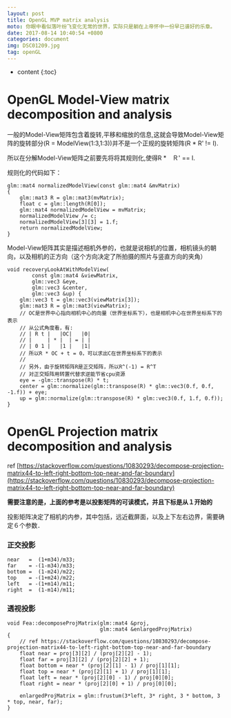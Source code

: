 ```yaml
---
layout: post
title: OpenGL MVP matrix analysis
moto: 你眼中看似落叶纷飞变化无常的世界，实际只是躺在上帝怀中一份早已谱好的乐章。
date: 2017-08-14 10:40:54 +0800
categories: document
img: DSC01209.jpg
tag: openGL
---
```


* content
{:toc}

# OpenGL Model-View matrix decomposition and analysis

一般的Model-View矩阵包含着旋转,平移和缩放的信息,这就会导致Model-View矩阵的旋转部分(R = ModelView(1:3,1:3))并不是一个正规的旋转矩阵(R * R' != I).

所以在分解Model-View矩阵之前要先将将其规则化,使得R *　Ｒ' == I.

规则化的代码如下：

```
glm::mat4 normalizedModelView(const glm::mat4 &mvMatrix)
{
    glm::mat3 R = glm::mat3(mvMatrix);
    float c = glm::length(R[0]);
    glm::mat4 normalizedModelView = mvMatrix;
    normalizedModelView /= c;
    normalizedModelView[3][3] = 1.f;
    return normalizedModelView;
}
```

Model-View矩阵其实是描述相机外参的，也就是说相机的位置，相机镜头的朝向，以及相机的正方向（这个方向决定了所拍摄的照片与竖直方向的夹角）

```
void recoveryLookAtWithModelView(
        const glm::mat4 &viewMatrix,
        glm::vec3 &eye,
        glm::vec3 &center,
        glm::vec3 &up) {
    glm::vec3 t = glm::vec3(viewMatrix[3]);
    glm::mat3 R = glm::mat3(viewMatrix);
    // OC是世界中心指向相机中心的向量（世界坐标系下），也是相机中心在世界坐标系下的表示
    // 从公式角度看，有:
    // | R t |   |OC|   |0|
    // |     | * |  | = | |
    // | 0 1 |   |1 |   |1|
    // 所以R * OC + t = 0，可以求出C在世界坐标系下的表示
    //
    // 另外，由于旋转矩阵R是正交矩阵，所以R^(-1) = R^T
    // 对正交矩阵用转置代替求逆能节省cpu资源
    eye = -glm::transpose(R) * t;
    center = glm::normalize(glm::transpose(R) * glm::vec3(0.f, 0.f, -1.f)) + eye;
    up = glm::normalize(glm::transpose(R) * glm::vec3(0.f, 1.f, 0.f));
}
```

# OpenGL Projection matrix decomposition and analysis

ref [https://stackoverflow.com/questions/10830293/decompose-projection-matrix44-to-left-right-bottom-top-near-and-far-boundary](https://stackoverflow.com/questions/10830293/decompose-projection-matrix44-to-left-right-bottom-top-near-and-far-boundary)

**需要注意的是，上面的参考是以投影矩阵的可读模式，并且下标是从１开始的**

投影矩阵决定了相机的内参，其中包括，远近截屏面，以及上下左右边界，需要确定６个参数．

### 正交投影

```
near   =  (1+m34)/m33;
far    = -(1-m34)/m33;
bottom =  (1-m24)/m22;
top    = -(1+m24)/m22;
left   = -(1+m14)/m11;
right  =  (1-m14)/m11;
```

### 透视投影

```
void Fea::decomposeProjMatrix(glm::mat4 &proj,
                              glm::mat4 &enlargedProjMatrix)
{
    // ref https://stackoverflow.com/questions/10830293/decompose-projection-matrix44-to-left-right-bottom-top-near-and-far-boundary
    float near = proj[3][2] / (proj[2][2] - 1);
    float far = proj[3][2] / (proj[2][2] + 1);
    float bottom = near * (proj[2][1] - 1) / proj[1][1];
    float top = near * (proj[2][1] + 1) / proj[1][1];
    float left = near * (proj[2][0] - 1) / proj[0][0];
    float right = near * (proj[2][0] + 1) / proj[0][0];

    enlargedProjMatrix = glm::frustum(3*left, 3* right, 3 * bottom, 3 * top, near, far);
}
```
